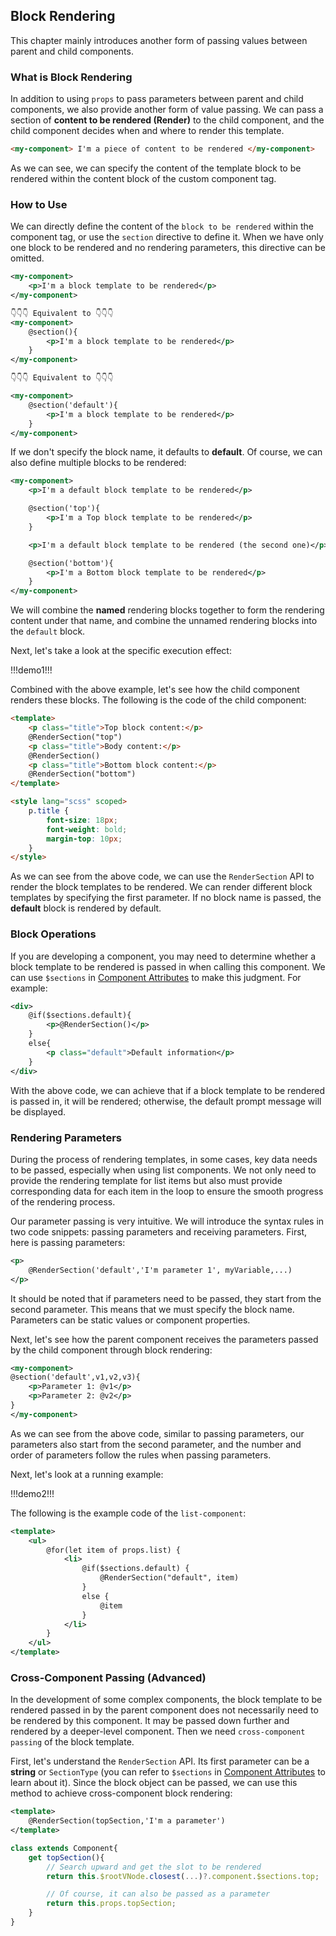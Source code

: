 ## Block Rendering

This chapter mainly introduces another form of passing values between parent and child components.

### What is Block Rendering

In addition to using `props` to pass parameters between parent and child components, we also provide another form of value passing. We can pass a section of **content to be rendered (Render)** to the child component, and the child component decides when and where to render this template.

```html
<my-component> I'm a piece of content to be rendered </my-component>
```

As we can see, we can specify the content of the template block to be rendered within the content block of the custom component tag.

### How to Use

We can directly define the content of the `block to be rendered` within the component tag, or use the `section` directive to define it. When we have only one block to be rendered and no rendering parameters, this directive can be omitted.

```xml
<my-component>
    <p>I'm a block template to be rendered</p>
</my-component>

👇👇👇 Equivalent to 👇👇👇
<my-component>
    @section(){
        <p>I'm a block template to be rendered</p>
    }
</my-component>

👇👇👇 Equivalent to 👇👇👇

<my-component>
    @section('default'){
        <p>I'm a block template to be rendered</p>
    }
</my-component>
```

If we don't specify the block name, it defaults to **default**. Of course, we can also define multiple blocks to be rendered:

```xml
<my-component>
    <p>I'm a default block template to be rendered</p>

    @section('top'){
        <p>I'm a Top block template to be rendered</p>
    }

    <p>I'm a default block template to be rendered (the second one)</p>

    @section('bottom'){
        <p>I'm a Bottom block template to be rendered</p>
    }
</my-component>
```

We will combine the **named** rendering blocks together to form the rendering content under that name, and combine the unnamed rendering blocks into the `default` block.

Next, let's take a look at the specific execution effect:

!!!demo1!!!

Combined with the above example, let's see how the child component renders these blocks. The following is the code of the child component:

```html
<template>
    <p class="title">Top block content:</p>
    @RenderSection("top")
    <p class="title">Body content:</p>
    @RenderSection()
    <p class="title">Bottom block content:</p>
    @RenderSection("bottom")
</template>

<style lang="scss" scoped>
    p.title {
        font-size: 18px;
        font-weight: bold;
        margin-top: 10px;
    }
</style>
```

As we can see from the above code, we can use the `RenderSection` API to render the block templates to be rendered. We can render different block templates by specifying the first parameter. If no block name is passed, the **default** block is rendered by default.

### Block Operations

If you are developing a component, you may need to determine whether a block template to be rendered is passed in when calling this component. We can use `$sections` in [Component Attributes](/base/component-property) to make this judgment. For example:

```xml
<div>
    @if($sections.default){
        <p>@RenderSection()</p>
    }
    else{
        <p class="default">Default information</p>
    }
</div>
```

With the above code, we can achieve that if a block template to be rendered is passed in, it will be rendered; otherwise, the default prompt message will be displayed.

### Rendering Parameters

During the process of rendering templates, in some cases, key data needs to be passed, especially when using list components. We not only need to provide the rendering template for list items but also must provide corresponding data for each item in the loop to ensure the smooth progress of the rendering process.

Our parameter passing is very intuitive. We will introduce the syntax rules in two code snippets: passing parameters and receiving parameters. First, here is passing parameters:

```xml
<p>
    @RenderSection('default','I'm parameter 1', myVariable,...)
</p>
```

It should be noted that if parameters need to be passed, they start from the second parameter. This means that we must specify the block name. Parameters can be static values or component properties.

Next, let's see how the parent component receives the parameters passed by the child component through block rendering:

```xml
<my-component>
@section('default',v1,v2,v3){
    <p>Parameter 1: @v1</p>
    <p>Parameter 2: @v2</p>
}
</my-component>
```

As we can see from the above code, similar to passing parameters, our parameters also start from the second parameter, and the number and order of parameters follow the rules when passing parameters.

Next, let's look at a running example:

!!!demo2!!!

The following is the example code of the `list-component`:

```xml
<template>
    <ul>
        @for(let item of props.list) {
            <li>
                @if($sections.default) {
                    @RenderSection("default", item)
                }
                else {
                    @item
                }
            </li>
        }
    </ul>
</template>
```

### Cross-Component Passing (Advanced)

In the development of some complex components, the block template to be rendered passed in by the parent component does not necessarily need to be rendered by this component. It may be passed down further and rendered by a deeper-level component. Then we need `cross-component passing` of the block template.

First, let's understand the `RenderSection` API. Its first parameter can be a **string** or `SectionType` (you can refer to `$sections` in [Component Attributes](/base/component-property) to learn about it). Since the block object can be passed, we can use this method to achieve cross-component block rendering:

```xml
<template>
    @RenderSection(topSection,'I'm a parameter')
</template>
```

```ts
class extends Component{
    get topSection(){
        // Search upward and get the slot to be rendered
        return this.$rootVNode.closest(...)?.component.$sections.top;

        // Of course, it can also be passed as a parameter
        return this.props.topSection;
    }
}
```
